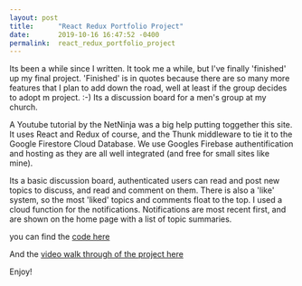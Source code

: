 ```yaml
---
layout: post
title:      "React Redux Portfolio Project"
date:       2019-10-16 16:47:52 -0400
permalink:  react_redux_portfolio_project
---
```



Its been a while since I written. It took me a while, but I've finally 'finished' up my final project. 'Finished' is in quotes because there are so many more features that I plan to add down the road, well at least if the group decides to adopt m project. :-) Its a discussion board for a men's group at my church.

A Youtube tutorial by the NetNinja was a big help putting toggether this site. It uses React and Redux of course, and the Thunk middleware to tie it to the Google Firestore Cloud Database. We use Googles Firebase authentification and hosting as they are all well integrated (and free for small sites like mine).

Its a basic discussion board, authenticated users can  read and post new topics to discuss, and read and comment on them. There is also a 'like' system, so the most 'liked' topics and comments float to the top. I used a cloud function for the notifications. Notifications are most recent first, and are shown on the home page with a list of topic summaries.

you can find the [code here](https://github.com/dapawn/react-redux-assessment-cb-000)

And  the [video walk through of the project here](https://youtu.be/PK1yc7REpk4)

Enjoy!

